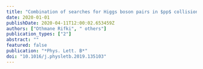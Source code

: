 ```yaml
---
title: "Combination of searches for Higgs boson pairs in $pp$ collisions at $sqrts = $13 TeV with the ATLAS detector"
date: 2020-01-01
publishDate: 2020-04-11T12:00:02.653459Z
authors: ["Othmane Rifki", " others"]
publication_types: ["2"]
abstract: ""
featured: false
publication: "*Phys. Lett. B*"
doi: "10.1016/j.physletb.2019.135103"
---
```


